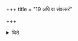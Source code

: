 +++
title = "19 अपि वा संवत्सरं"

+++

<details><summary>थिते</summary>

अपि वा संवत्सरं सम्पाद्योत्तमे मासि द्वादशाहीये दशरात्रे सकृत्पृष्ठान्युपेयुः १९
</details>
